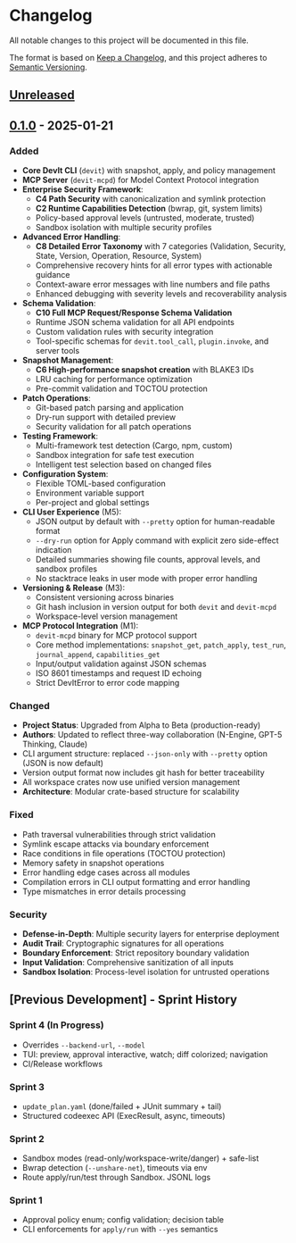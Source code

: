 # Changelog

All notable changes to this project will be documented in this file.

The format is based on [Keep a Changelog](https://keepachangelog.com/en/1.0.0/),
and this project adheres to [Semantic Versioning](https://semver.org/spec/v2.0.0.html).

## [Unreleased]

## [0.1.0] - 2025-01-21

### Added

- **Core DevIt CLI** (`devit`) with snapshot, apply, and policy management
- **MCP Server** (`devit-mcpd`) for Model Context Protocol integration
- **Enterprise Security Framework**:
  - **C4 Path Security** with canonicalization and symlink protection
  - **C2 Runtime Capabilities Detection** (bwrap, git, system limits)
  - Policy-based approval levels (untrusted, moderate, trusted)
  - Sandbox isolation with multiple security profiles
- **Advanced Error Handling**:
  - **C8 Detailed Error Taxonomy** with 7 categories (Validation, Security, State, Version, Operation, Resource, System)
  - Comprehensive recovery hints for all error types with actionable guidance
  - Context-aware error messages with line numbers and file paths
  - Enhanced debugging with severity levels and recoverability analysis
- **Schema Validation**:
  - **C10 Full MCP Request/Response Schema Validation**
  - Runtime JSON schema validation for all API endpoints
  - Custom validation rules with security integration
  - Tool-specific schemas for `devit.tool_call`, `plugin.invoke`, and server tools
- **Snapshot Management**:
  - **C6 High-performance snapshot creation** with BLAKE3 IDs
  - LRU caching for performance optimization
  - Pre-commit validation and TOCTOU protection
- **Patch Operations**:
  - Git-based patch parsing and application
  - Dry-run support with detailed preview
  - Security validation for all patch operations
- **Testing Framework**:
  - Multi-framework test detection (Cargo, npm, custom)
  - Sandbox integration for safe test execution
  - Intelligent test selection based on changed files
- **Configuration System**:
  - Flexible TOML-based configuration
  - Environment variable support
  - Per-project and global settings
- **CLI User Experience** (M5):
  - JSON output by default with `--pretty` option for human-readable format
  - `--dry-run` option for Apply command with explicit zero side-effect indication
  - Detailed summaries showing file counts, approval levels, and sandbox profiles
  - No stacktrace leaks in user mode with proper error handling
- **Versioning & Release** (M3):
  - Consistent versioning across binaries
  - Git hash inclusion in version output for both `devit` and `devit-mcpd`
  - Workspace-level version management
- **MCP Protocol Integration** (M1):
  - `devit-mcpd` binary for MCP protocol support
  - Core method implementations: `snapshot_get`, `patch_apply`, `test_run`, `journal_append`, `capabilities_get`
  - Input/output validation against JSON schemas
  - ISO 8601 timestamps and request ID echoing
  - Strict DevItError to error code mapping

### Changed
- **Project Status**: Upgraded from Alpha to Beta (production-ready)
- **Authors**: Updated to reflect three-way collaboration (N-Engine, GPT-5 Thinking, Claude)
- CLI argument structure: replaced `--json-only` with `--pretty` option (JSON is now default)
- Version output format now includes git hash for better traceability
- All workspace crates now use unified version management
- **Architecture**: Modular crate-based structure for scalability

### Fixed
- Path traversal vulnerabilities through strict validation
- Symlink escape attacks via boundary enforcement
- Race conditions in file operations (TOCTOU protection)
- Memory safety in snapshot operations
- Error handling edge cases across all modules
- Compilation errors in CLI output formatting and error handling
- Type mismatches in error details processing

### Security
- **Defense-in-Depth**: Multiple security layers for enterprise deployment
- **Audit Trail**: Cryptographic signatures for all operations
- **Boundary Enforcement**: Strict repository boundary validation
- **Input Validation**: Comprehensive sanitization of all inputs
- **Sandbox Isolation**: Process-level isolation for untrusted operations

## [Previous Development] - Sprint History

### Sprint 4 (In Progress)
- Overrides `--backend-url`, `--model`
- TUI: preview, approval interactive, watch; diff colorized; navigation
- CI/Release workflows

### Sprint 3
- `update_plan.yaml` (done/failed + JUnit summary + tail)
- Structured codeexec API (ExecResult, async, timeouts)

### Sprint 2
- Sandbox modes (read-only/workspace-write/danger) + safe-list
- Bwrap detection (`--unshare-net`), timeouts via env
- Route apply/run/test through Sandbox. JSONL logs

### Sprint 1
- Approval policy enum; config validation; decision table
- CLI enforcements for `apply/run` with `--yes` semantics

[Unreleased]: https://github.com/your-repo/devIt/compare/v0.1.0...HEAD
[0.1.0]: https://github.com/your-repo/devIt/releases/tag/v0.1.0

